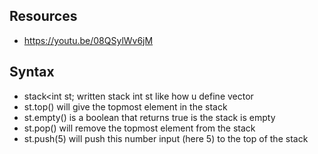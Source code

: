 ## Resources 
- https://youtu.be/08QSylWv6jM

## Syntax
- stack<int st; written stack int st like how u define vector 
- st.top() will give the topmost element in the stack   
- st.empty() is a boolean that returns true is the stack is empty  
- st.pop() will remove the topmost element from the stack  
- st.push(5) will push this number input (here 5) to the top of the stack
